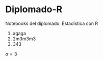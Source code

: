 # Diplomado-R
Notebooks del diplomado: Estadística con R

1. agaga
2. 2m3m3m3
3. 343

$\alpha = 3$

